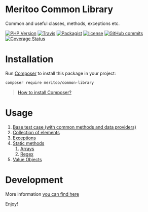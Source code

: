 # Meritoo Common Library

Common and useful classes, methods, exceptions etc.

[![PHP Version](https://img.shields.io/badge/php-%3E%3D5.6-blue.svg)](https://img.shields.io/badge/php-%3E%3D5.6-blue.svg) [![Travis](https://img.shields.io/travis/rust-lang/rust.svg?style=flat-square)](https://travis-ci.org/meritoo/common-library) [![Packagist](https://img.shields.io/packagist/v/meritoo/common-library.svg?style=flat-square)](https://packagist.org/packages/meritoo/common-library) [![license](https://img.shields.io/github/license/meritoo/common-library.svg?style=flat-square)](https://github.com/meritoo/common-library) [![GitHub commits](https://img.shields.io/github/commits-since/meritoo/common-library/0.0.1.svg?style=flat-square)](https://github.com/meritoo/common-library) [![Coverage Status](https://coveralls.io/repos/github/meritoo/common-library/badge.svg?branch=master)](https://coveralls.io/github/meritoo/common-library?branch=master)

# Installation

Run [Composer](https://getcomposer.org) to install this package in your project:

```bash
composer require meritoo/common-library
```

> [How to install Composer?](https://getcomposer.org/download)

# Usage

1. [Base test case (with common methods and data providers)](docs/Base-test-case.md)
2. [Collection of elements](docs/Collection/Collection.md)
3. [Exceptions](docs/Static-methods.md)
4. [Static methods](docs/Static-methods.md)
   1. [Arrays](docs/Static-methods/Arrays.md)
   2. [Regex](docs/Static-methods/Regex.md)
5. [Value Objects](docs/Value-Objects.md)

# Development

More information [you can find here](docs/Development.md)

Enjoy!
